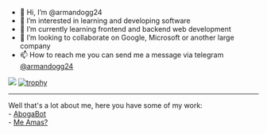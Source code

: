 - 👋 Hi, I’m @armandogg24
- 👀 I’m interested in learning and developing software
- 🌱 I’m currently learning frontend and backend web development
- 💞️ I’m looking to collaborate on Google, Microsoft or another large company
- 📫 How to reach me you can send me a message via telegram <a href="https://t.me/armandogg24">@armandogg24</a>

![](https://komarev.com/ghpvc/?username=armandogg24)
[![trophy](https://github-profile-trophy.vercel.app/?username=armandogg24)](https://github.com/ryo-ma/github-profile-trophy)

<hr>
Well that's a lot about me, here you have some of my work:
<br>
- <a href="https://github.com/armandogg24/AbogaBot">AbogaBot</a>
<br>
- <a href="https://github.com/armandogg24/me_amas">Me Amas?</a>
  

<!---
armandogg24/armandogg24 is a ✨ special ✨ repository because its `README.md` (this file) appears on your GitHub profile.
You can click the Preview link to take a look at your changes.
--->

